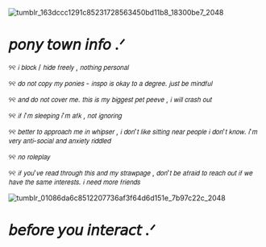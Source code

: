![tumblr_163dccc1291c85231728563450bd11b8_18300be7_2048](https://github.com/user-attachments/assets/8f226ee4-fe36-43ec-9de6-1761f809905b)
 
 # 𝘱𝘰𝘯𝘺 𝘵𝘰𝘸𝘯 𝘪𝘯𝘧𝘰 .ᐟ
 
 ୨୧  𝘪 𝘣𝘭𝘰𝘤𝘬 / 𝘩𝘪𝘥𝘦 𝘧𝘳𝘦𝘦𝘭𝘺 , 𝘯𝘰𝘵𝘩𝘪𝘯𝘨 𝘱𝘦𝘳𝘴𝘰𝘯𝘢𝘭  
 
 ୨୧  𝘥𝘰 𝘯𝘰𝘵 𝘤𝘰𝘱𝘺 𝘮𝘺 𝘱𝘰𝘯𝘪𝘦𝘴 - 𝘪𝘯𝘴𝘱𝘰 𝘪𝘴 𝘰𝘬𝘢𝘺 𝘵𝘰 𝘢 𝘥𝘦𝘨𝘳𝘦𝘦. 𝘫𝘶𝘴𝘵 𝘣𝘦 𝘮𝘪𝘯𝘥𝘧𝘶𝘭 
 
 ୨୧  𝘢𝘯𝘥 𝘥𝘰 𝘯𝘰𝘵 𝘤𝘰𝘷𝘦𝘳 𝘮𝘦. 𝘵𝘩𝘪𝘴 𝘪𝘴 𝘮𝘺 𝘣𝘪𝘨𝘨𝘦𝘴𝘵 𝘱𝘦𝘵 𝘱𝘦𝘦𝘷𝘦 , 𝘪 𝘸𝘪𝘭𝘭 𝘤𝘳𝘢𝘴𝘩 𝘰𝘶𝘵 
 
 ୨୧  𝘪𝘧 𝘪'𝘮 𝘴𝘭𝘦𝘦𝘱𝘪𝘯𝘨 𝘪'𝘮 𝘢𝘧𝘬 , 𝘯𝘰𝘵 𝘪𝘨𝘯𝘰𝘳𝘪𝘯𝘨  
 
 ୨୧  𝘣𝘦𝘵𝘵𝘦𝘳 𝘵𝘰 𝘢𝘱𝘱𝘳𝘰𝘢𝘤𝘩 𝘮𝘦 𝘪𝘯 𝘸𝘩𝘪𝘱𝘴𝘦𝘳 , 𝘪 𝘥𝘰𝘯'𝘵 𝘭𝘪𝘬𝘦 𝘴𝘪𝘵𝘵𝘪𝘯𝘨 𝘯𝘦𝘢𝘳 𝘱𝘦𝘰𝘱𝘭𝘦 𝘪 𝘥𝘰𝘯'𝘵 𝘬𝘯𝘰𝘸. 𝘪'𝘮 𝘷𝘦𝘳𝘺 𝘢𝘯𝘵𝘪-𝘴𝘰𝘤𝘪𝘢𝘭 𝘢𝘯𝘥 𝘢𝘯𝘹𝘪𝘦𝘵𝘺 𝘳𝘪𝘥𝘥𝘭𝘦𝘥
 
 ୨୧  𝘯𝘰 𝘳𝘰𝘭𝘦𝘱𝘭𝘢𝘺

 ୨୧ 𝘪𝘧 𝘺𝘰𝘶'𝘷𝘦 𝘳𝘦𝘢𝘥 𝘵𝘩𝘳𝘰𝘶𝘨𝘩 𝘵𝘩𝘪𝘴 𝘢𝘯𝘥 𝘮𝘺 𝘴𝘵𝘳𝘢𝘸𝘱𝘢𝘨𝘦 , 𝘥𝘰𝘯'𝘵 𝘣𝘦 𝘢𝘧𝘳𝘢𝘪𝘥 𝘵𝘰 𝘳𝘦𝘢𝘤𝘩 𝘰𝘶𝘵 𝘪𝘧 𝘸𝘦 𝘩𝘢𝘷𝘦 𝘵𝘩𝘦 𝘴𝘢𝘮𝘦 𝘪𝘯𝘵𝘦𝘳𝘦𝘴𝘵𝘴. 𝘪 𝘯𝘦𝘦𝘥 𝘮𝘰𝘳𝘦 𝘧𝘳𝘪𝘦𝘯𝘥𝘴


![tumblr_01086da6c8512207736af3f64d6d151e_7b97c22c_2048](https://github.com/user-attachments/assets/ffb754d9-7f6a-4f83-8a17-13a99edd1d47)

# 𝘣𝘦𝘧𝘰𝘳𝘦 𝘺𝘰𝘶 𝘪𝘯𝘵𝘦𝘳𝘢𝘤𝘵 .ᐟ

